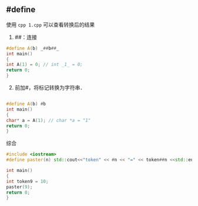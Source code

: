 ## #define
使用 `cpp 1.cpp` 可以查看转换后的结果

1. ##：连接

```cpp
#define A(b) _##b##_
int main()
{
int A(1) = 0; // int _1_ = 0;
return 0;
}
```

2. 前加#，将标记转换为字符串．
```cpp

#define A(b) #b
int main()
{
char* a = A(1); // char *a = "1"
return 0;
}
```
综合
```cpp
#include <iostream>
#define paster(n) std::cout<<"token" << #n << "=" << token##n <<std::endl;

int main()
{
int token9 = 10;
paster(9);
return 0;
}
```